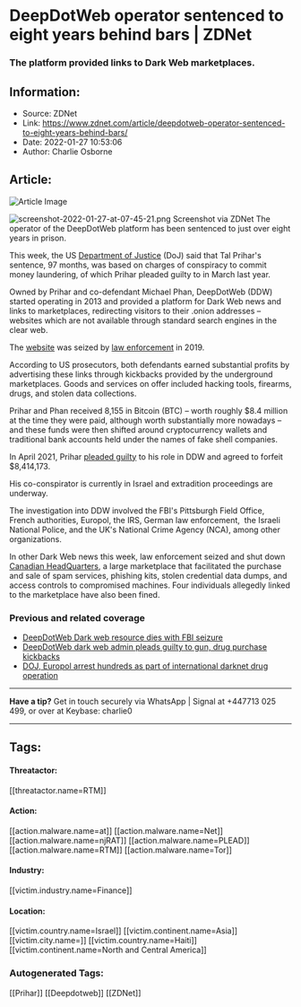 # DeepDotWeb operator sentenced to eight years behind bars | ZDNet
### The platform provided links to Dark Web marketplaces.

## Information:
+ Source: ZDNet
+ Link: https://www.zdnet.com/article/deepdotweb-operator-sentenced-to-eight-years-behind-bars/
+ Date: 2022-01-27 10:53:06
+ Author: Charlie Osborne


## Article:
![Article Image](https://www.zdnet.com/a/img/resize/107c7731863e307fd44c2f6cbf99a68c1ee16f18/2022/01/27/1ed926ff-f9af-4c26-afe9-19ebf72d2f34/screenshot-2022-01-27-at-07-45-21.png?width=770&height=578&fit=crop&auto=webp)

![screenshot-2022-01-27-at-07-45-21.png](https://www.zdnet.com/a/img/resize/c6d8c1503dbff89fe233bf01dca3ff276f841e1a/2022/01/27/6e27ca5b-e9da-4273-b176-529f1cb8eb6f/screenshot-2022-01-27-at-07-45-21.png?width=1200&fit=bounds&auto=webp)
 Screenshot via ZDNet
 The operator of the DeepDotWeb platform has been sentenced to just over eight years in prison. 


This week, the US [Department of Justice](https://www.justice.gov/opa/pr/deepdotweb-administrator-sentenced-money-laundering-scheme) (DoJ) said that Tal Prihar's sentence, 97 months, was based on charges of conspiracy to commit money laundering, of which Prihar pleaded guilty to in March last year. 

Owned by Prihar and co-defendant Michael Phan, DeepDotWeb (DDW) started operating in 2013 and provided a platform for Dark Web news and links to marketplaces, redirecting visitors to their .onion addresses – websites which are not available through standard search engines in the clear web.  

The [website](https://www.deepdotweb.com/) was seized by [law enforcement](https://www.zdnet.com/article/deepdotweb-dies-with-fbi-seizure/) in 2019.  

According to US prosecutors, both defendants earned substantial profits by advertising these links through kickbacks provided by the underground marketplaces. Goods and services on offer included hacking tools, firearms, drugs, and stolen data collections.   

Prihar and Phan received 8,155 in Bitcoin (BTC) – worth roughly $8.4 million at the time they were paid, although worth substantially more nowadays – and these funds were then shifted around cryptocurrency wallets and traditional bank accounts held under the names of fake shell companies.  

In April 2021, Prihar [pleaded guilty](https://www.zdnet.com/article/deepdotweb-dark-web-admin-pleads-guilty-to-gun-drug-purchase-kickbacks/) to his role in DDW and agreed to forfeit $8,414,173.  






His co-conspirator is currently in Israel and extradition proceedings are underway.   

The investigation into DDW involved the FBI's Pittsburgh Field Office, French authorities, Europol, the IRS, German law enforcement,  the Israeli National Police, and the UK's National Crime Agency (NCA), among other organizations.  

In other Dark Web news this week, law enforcement seized and shut down [Canadian HeadQuarters](https://www.zdnet.com/article/canadian-officials-take-down-dark-web-marketplace-issue-300000-in-fines/), a large marketplace that facilitated the purchase and sale of spam services, phishing kits, stolen credential data dumps, and access controls to compromised machines. Four individuals allegedly linked to the marketplace have also been fined.  

###  Previous and related coverage

* [DeepDotWeb Dark web resource dies with FBI seizure](https://www.zdnet.com/article/deepdotweb-dies-with-fbi-seizure/)
* [DeepDotWeb dark web admin pleads guilty to gun, drug purchase kickbacks](https://www.zdnet.com/article/deepdotweb-dark-web-admin-pleads-guilty-to-gun-drug-purchase-kickbacks/)
* [DOJ, Europol arrest hundreds as part of international darknet drug operation](https://www.zdnet.com/article/doj-europol-arrest-hundreds-as-part-of-international-darknet-drug-operation/)



---

**Have a tip?** Get in touch securely via WhatsApp | Signal at +447713 025 499, or over at Keybase: charlie0



---





## Tags:

#### Threatactor:
[[threatactor.name=RTM]]

#### Action:
[[action.malware.name=at]] [[action.malware.name=Net]] [[action.malware.name=njRAT]] [[action.malware.name=PLEAD]] [[action.malware.name=RTM]] [[action.malware.name=Tor]]

#### Industry:
[[victim.industry.name=Finance]]

#### Location:
[[victim.country.name=Israel]] [[victim.continent.name=Asia]] [[victim.city.name=]] [[victim.country.name=Haiti]] [[victim.continent.name=North and Central America]]

### Autogenerated Tags:
[[Prihar]] [[Deepdotweb]] [[ZDNet]]

